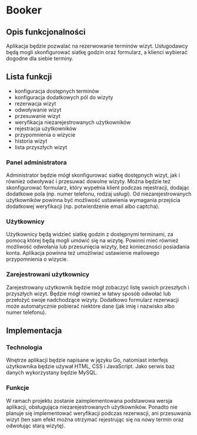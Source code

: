 # Booker

## Opis funkcjonalności

Aplikacja będzie pozwalać na rezerwowanie terminów wizyt. Usługodawcy będą mogli
skonfigurować siatkę godzin oraz formularz, a klienci wybierać dogodne dla siebie
terminy.

## Lista funkcji

- konfiguracja dostępnych terminów
- konfiguracja dodatkowych pól do wizyty
- rezerwacja wizyt
- odwoływanie wizyt
- przesuwanie wizyt
- weryfikacja niezarejestrowanych użytkowników
- rejestracja użytkowników
- przypomnienia o wizycie
- historia wizyt
- lista przyszłych wizyt

### Panel administratora

Administrator będzie mógł skonfigurować siatkę dostępnych wizyt, jak i również
odwoływać i przesuwać dowolne wizyty. Można będzie też skonfigurować formularz,
który wypełnia klient podczas rejestracji, dodając dodatkowe pola (np. numer
telefonu, rodzaj usługi). Od niezarejestrowanych użytkowników powinna być
możliwość ustawienia wymagania przejścia dodatkowej weryfikacji (np.
potwierdzenie email albo captcha).

### Użytkownicy

Użytkownicy będą widzieć siatkę godzin z dostępnymi terminami, za pomocą której
będą mogli umówić się na wizytę. Powinni mieć również możliwość odwołania lub
przesunięcia wizyty, bez konieczności posiadania konta. Aplikacja powinna też
umożliwiać ustawienie mailowego przypomnienia o wizycie.

### Zarejestrowani użytkownicy

Zarejestrowany użytkownik będzie mógł zobaczyć listę swoich przeszłych
i przyszłych wizyt. Będzie mógł również w łatwy sposób odwołać lub przełożyć
swoje nadchodzące wizyty. Dodatkowo formularz rezerwacji może automatycznie
pobierać niektóre dane (jak imię i nazwisko albo numer telefonu).

## Implementacja

### Technologia

Wnętrze aplikacji będzie napisane w języku Go, natomiast interfejs użytkownika
będzie używał HTML, CSS i JavaScript. Jako serwis baz danych wykorzystany będzie
MySQL.

### Funkcje

W ramach projektu zostanie zaimplementowana podstawowa wersja aplikacji,
obsługująca niezarejestrowanych użytkowników. Ponadto nie planuje się
implementować weryfikacji podczas rezerwacji, ani przesuwania wizyt (ten sam
efekt można otrzymać rejestrując się na nowy termin oraz odwołując starą
wizytę).

